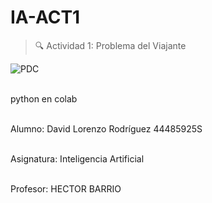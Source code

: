 # IA-ACT1

>:mag: Actividad 1: Problema del Viajante

<a><img src="https://cdn.computerhoy.com/sites/navi.axelspringer.es/public/styles/1200/public/media/image/2019/08/inteligencia-artificial_0.jpg?itok=ELJn5KWr" title="PDC" alt="PDC"></a>


<br/>python en colab

<br/>Alumno: David Lorenzo Rodríguez 44485925S

<br/>Asignatura: Inteligencia Artificial

<br/>Profesor: HECTOR BARRIO
